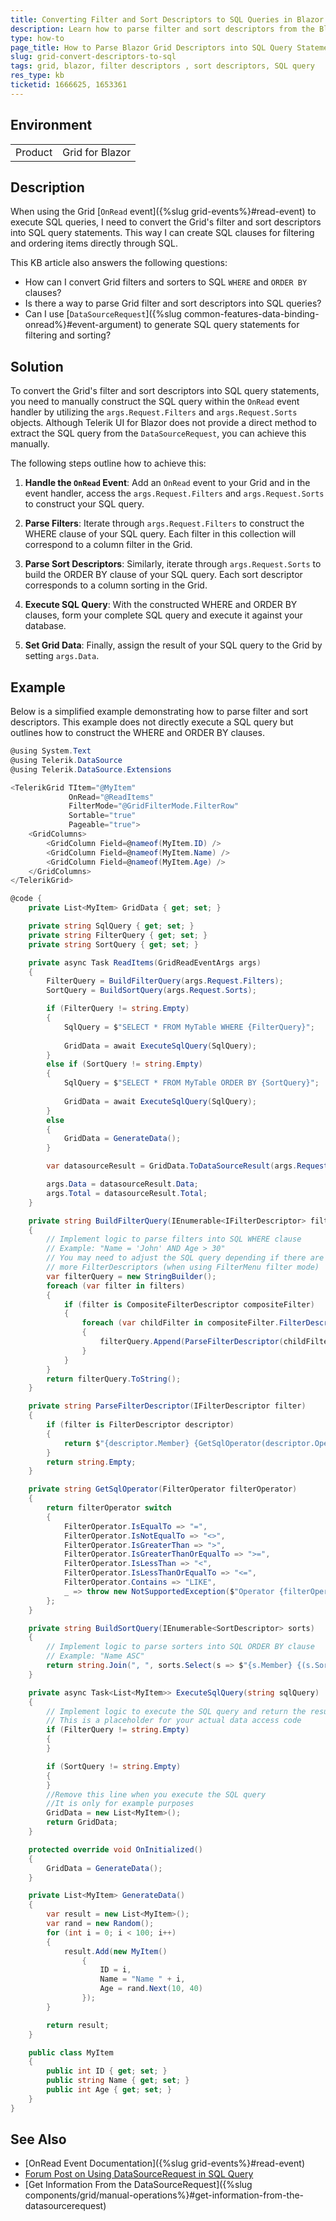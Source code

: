 ```yaml
---
title: Converting Filter and Sort Descriptors to SQL Queries in Blazor Grid
description: Learn how to parse filter and sort descriptors from the Blazor Grid into SQL query statements for manual SQL queries execution using the OnRead event.
type: how-to
page_title: How to Parse Blazor Grid Descriptors into SQL Query Statements
slug: grid-convert-descriptors-to-sql
tags: grid, blazor, filter descriptors , sort descriptors, SQL query
res_type: kb
ticketid: 1666625, 1653361
---
```


## Environment

<table>
    <tbody>
        <tr>
            <td>Product</td>
            <td>Grid for Blazor</td>
        </tr>
    </tbody>
</table>

## Description

When using the Grid [`OnRead` event]({%slug grid-events%}#read-event) to execute SQL queries, I need to convert the Grid's filter and sort descriptors into SQL query statements. This way I can create SQL clauses for filtering and ordering items directly through SQL. 

This KB article also answers the following questions:
- How can I convert Grid filters and sorters to SQL `WHERE` and `ORDER BY` clauses?
- Is there a way to parse Grid filter and sort descriptors into SQL queries?
- Can I use [`DataSourceRequest`]({%slug common-features-data-binding-onread%}#event-argument) to generate SQL query statements for filtering and sorting?

## Solution

To convert the Grid's filter and sort descriptors into SQL query statements, you need to manually construct the SQL query within the `OnRead` event handler by utilizing the `args.Request.Filters` and `args.Request.Sorts` objects. Although Telerik UI for Blazor does not provide a direct method to extract the SQL query from the `DataSourceRequest`, you can achieve this manually. 

The following steps outline how to achieve this:

1. **Handle the `OnRead` Event**: Add an `OnRead` event to your Grid and in the event handler, access the `args.Request.Filters` and `args.Request.Sorts` to construct your SQL query.

2. **Parse Filters**: Iterate through `args.Request.Filters` to construct the WHERE clause of your SQL query. Each filter in this collection will correspond to a column filter in the Grid.

3. **Parse Sort Descriptors**: Similarly, iterate through `args.Request.Sorts` to build the ORDER BY clause of your SQL query. Each sort descriptor corresponds to a column sorting in the Grid.

4. **Execute SQL Query**: With the constructed WHERE and ORDER BY clauses, form your complete SQL query and execute it against your database.

5. **Set Grid Data**: Finally, assign the result of your SQL query to the Grid by setting `args.Data`.

## Example

Below is a simplified example demonstrating how to parse filter and sort descriptors. This example does not directly execute a SQL query but outlines how to construct the WHERE and ORDER BY clauses.

```csharp
@using System.Text
@using Telerik.DataSource
@using Telerik.DataSource.Extensions

<TelerikGrid TItem="@MyItem"
             OnRead="@ReadItems"
             FilterMode="@GridFilterMode.FilterRow"
             Sortable="true"
             Pageable="true">
    <GridColumns>
        <GridColumn Field=@nameof(MyItem.ID) />
        <GridColumn Field=@nameof(MyItem.Name) />
        <GridColumn Field=@nameof(MyItem.Age) />
    </GridColumns>
</TelerikGrid>

@code {
    private List<MyItem> GridData { get; set; }

    private string SqlQuery { get; set; }
    private string FilterQuery { get; set; }
    private string SortQuery { get; set; }

    private async Task ReadItems(GridReadEventArgs args)
    {
        FilterQuery = BuildFilterQuery(args.Request.Filters);
        SortQuery = BuildSortQuery(args.Request.Sorts);

        if (FilterQuery != string.Empty)
        {
            SqlQuery = $"SELECT * FROM MyTable WHERE {FilterQuery}";
            
            GridData = await ExecuteSqlQuery(SqlQuery);
        }
        else if (SortQuery != string.Empty)
        {
            SqlQuery = $"SELECT * FROM MyTable ORDER BY {SortQuery}";
            
            GridData = await ExecuteSqlQuery(SqlQuery);
        }
        else
        {
            GridData = GenerateData();
        }

        var datasourceResult = GridData.ToDataSourceResult(args.Request);

        args.Data = datasourceResult.Data;
        args.Total = datasourceResult.Total;
    }

    private string BuildFilterQuery(IEnumerable<IFilterDescriptor> filters)
    {
        // Implement logic to parse filters into SQL WHERE clause
        // Example: "Name = 'John' AND Age > 30"
        // You may need to adjust the SQL query depending if there are
        // more FilterDescriptors (when using FilterMenu filter mode)
        var filterQuery = new StringBuilder();
        foreach (var filter in filters)
        {
            if (filter is CompositeFilterDescriptor compositeFilter)
            {
                foreach (var childFilter in compositeFilter.FilterDescriptors)
                {
                    filterQuery.Append(ParseFilterDescriptor(childFilter));
                }
            }
        }
        return filterQuery.ToString();
    }

    private string ParseFilterDescriptor(IFilterDescriptor filter)
    {
        if (filter is FilterDescriptor descriptor)
        {
            return $"{descriptor.Member} {GetSqlOperator(descriptor.Operator)} '{descriptor.Value}'";
        }
        return string.Empty;
    }

    private string GetSqlOperator(FilterOperator filterOperator)
    {
        return filterOperator switch
        {
            FilterOperator.IsEqualTo => "=",
            FilterOperator.IsNotEqualTo => "<>",
            FilterOperator.IsGreaterThan => ">",
            FilterOperator.IsGreaterThanOrEqualTo => ">=",
            FilterOperator.IsLessThan => "<",
            FilterOperator.IsLessThanOrEqualTo => "<=",
            FilterOperator.Contains => "LIKE",
            _ => throw new NotSupportedException($"Operator {filterOperator} is not supported")
        };
    }

    private string BuildSortQuery(IEnumerable<SortDescriptor> sorts)
    {
        // Implement logic to parse sorters into SQL ORDER BY clause
        // Example: "Name ASC"
        return string.Join(", ", sorts.Select(s => $"{s.Member} {(s.SortDirection == ListSortDirection.Ascending ? "ASC" : "DESC")}"));
    }

    private async Task<List<MyItem>> ExecuteSqlQuery(string sqlQuery)
    {
        // Implement logic to execute the SQL query and return the result
        // This is a placeholder for your actual data access code
        if (FilterQuery != string.Empty)
        {
        }

        if (SortQuery != string.Empty)
        {
        }
        //Remove this line when you execute the SQL query
        //It is only for example purposes
        GridData = new List<MyItem>();
        return GridData;
    }

    protected override void OnInitialized()
    {
        GridData = GenerateData();
    }

    private List<MyItem> GenerateData()
    {
        var result = new List<MyItem>();
        var rand = new Random();
        for (int i = 0; i < 100; i++)
        {
            result.Add(new MyItem()
                {
                    ID = i,
                    Name = "Name " + i,
                    Age = rand.Next(10, 40)
                });
        }

        return result;
    }

    public class MyItem
    {
        public int ID { get; set; }
        public string Name { get; set; }
        public int Age { get; set; }
    }
}
```

## See Also

- [OnRead Event Documentation]({%slug grid-events%}#read-event)
- [Forum Post on Using DataSourceRequest in SQL Query](https://www.telerik.com/forums/can-datasourcerequest-be-used-in-sql-query-to-add-where-and-order-by-clauses)
- [Get Information From the DataSourceRequest]({%slug components/grid/manual-operations%}#get-information-from-the-datasourcerequest)

